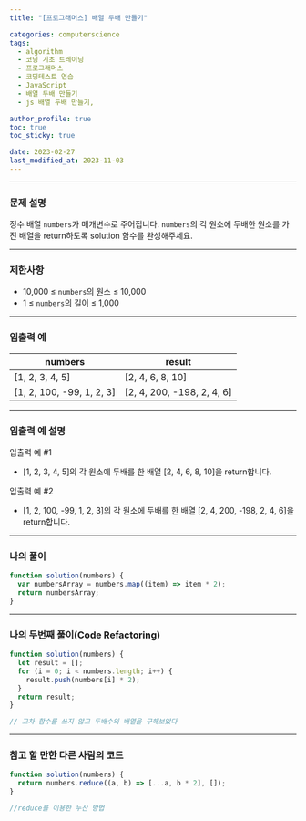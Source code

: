 ```yaml
---
title: "[프로그래머스] 배열 두배 만들기"

categories: computerscience
tags:
  - algorithm
  - 코딩 기초 트레이닝
  - 프로그래머스
  - 코딩테스트 연습
  - JavaScript
  - 배열 두배 만들기
  - js 배열 두배 만들기,

author_profile: true
toc: true
toc_sticky: true

date: 2023-02-27
last_modified_at: 2023-11-03
---
```


---

### 문제 설명

정수 배열 `numbers`가 매개변수로 주어집니다. `numbers`의 각 원소에 두배한 원소를 가진 배열을 return하도록 solution 함수를 완성해주세요.

---

### 제한사항

- 10,000 ≤ `numbers`의 원소 ≤ 10,000
- 1 ≤ `numbers`의 길이 ≤ 1,000

---

### 입출력 예

| numbers                   | result                     |
| ------------------------- | -------------------------- |
| [1, 2, 3, 4, 5]           | [2, 4, 6, 8, 10]           |
| [1, 2, 100, -99, 1, 2, 3] | [2, 4, 200, -198, 2, 4, 6] |

---

### 입출력 예 설명

입출력 예 #1

- [1, 2, 3, 4, 5]의 각 원소에 두배를 한 배열 [2, 4, 6, 8, 10]을 return합니다.

입출력 예 #2

- [1, 2, 100, -99, 1, 2, 3]의 각 원소에 두배를 한 배열 [2, 4, 200, -198, 2, 4, 6]을 return합니다.

---

### 나의 풀이

```jsx
function solution(numbers) {
  var numbersArray = numbers.map((item) => item * 2);
  return numbersArray;
}
```

---

### 나의 두번째 풀이(Code Refactoring)

```jsx
function solution(numbers) {
  let result = [];
  for (i = 0; i < numbers.length; i++) {
    result.push(numbers[i] * 2);
  }
  return result;
}

// 고차 함수를 쓰지 않고 두배수의 배열을 구해보았다
```

---

### 참고 할 만한 다른 사람의 코드

```jsx
function solution(numbers) {
  return numbers.reduce((a, b) => [...a, b * 2], []);
}

//reduce를 이용한 누산 방법
```
